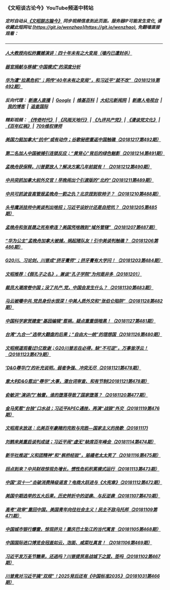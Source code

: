 ### 《文昭谈古论今》YouTube频道中转站
##### 定时自动从[《文昭談古論今》](https://www.youtube.com/channel/UCtAIPjABiQD3qjlEl1T5VpA) 同步视频信息到此页面。服务器IP可能发生变化, 请收藏此短网址 [https://git.io/wenzhao](https://git.io/wenzhao), 免翻墙直接观看：

---

##### <a href='http://45.63.88.179/wenzhao/link.122000.NUZukGNZv6k.mp4.html'>人大教授向松祚震撼演讲：四十年未有之大变局（墙内已遭封杀）</a>
##### <a href='http://45.63.88.179/wenzhao/link.122000.kA52M-Hxi9I.mp4.html'>器官捐献与移植“中国模式”的深度分析</a>
##### <a href='http://45.63.88.179/wenzhao/link.122000.ihXAspz6wUo.mp4.html'>华为遭“拉黑危机”；网传“40年未有之变局”，和习近平“就不改”（20181218第492期）</a>
##### 反向代理： [新唐人直播](http://45.63.88.179) &nbsp;|&nbsp; [Google](http://45.63.88.179:8888/search?q=425事件) &nbsp;|&nbsp; [维基百科](http://45.63.88.179:8100/wiki/喬高-麥塔斯調查報告) &nbsp;|&nbsp; [大纪元新闻网](http://45.63.88.179:10080) &nbsp;|&nbsp; [新唐人电视台](http://45.63.88.179:8000) &nbsp;|&nbsp; [我的博客](http://45.63.88.179:10000/) &nbsp;|&nbsp; [追查国际](http://45.63.88.179:10010)
##### 精彩视频： [《传奇时代》](http://45.63.88.179:10000/videos/legend/) | [《风雨天地行》](http://45.63.88.179:10000/videos/fytdx/) | [《九评共产党》](http://45.63.88.179:10000/videos/jiuping/) | [《漫谈党文化》](http://45.63.88.179:10000/videos/mtdwh/) | [《百年红祸》](http://45.63.88.179:10000/videos/bnhh) |&nbsp; [709维权律师](http://45.63.88.179:10000/videos/709/)
##### <a href='http://45.63.88.179/wenzhao/link.122000.ZqDa0i4Qg2I.mp4.html'>美国力挺加拿大“抗中”或有动作；谷歌秘密重返中国触礁（20181217第492期）</a>
##### <a href='http://45.63.88.179/wenzhao/link.122000.7QQF0U4-NuQ.mp4.html'>第二名加人中国被捕引连锁反应；“黄背心”背后的绿色魅影（20181214第491期）</a>
##### <a href='http://45.63.88.179/wenzhao/link.122000.SgJ_sJ2y6t4.mp4.html'>孟晚舟获保释，川普要放人？解决方案几年前就有！（20181212第490期）</a>
##### <a href='http://45.63.88.179/wenzhao/link.122000.mAgAX3tAvCM.mp4.html'>中共突抓加拿大前外交官！早晚闹出个引渡版的”北约“（20181211第489期）</a>
##### <a href='http://45.63.88.179/wenzhao/link.122000.njjtf5YTCdM.mp4.html'>中共可抓波音高管报孟晚舟一箭之仇？北京捏到软柿子？（20181210第488期）</a>
##### <a href='http://45.63.88.179/wenzhao/link.122000.RH6wVyLWL34.mp4.html'>头号鹰派挂帅中美谈判出啥招；习近平设妙计还是自挖坑？（20181205第485期）</a>
##### <a href='http://45.63.88.179/wenzhao/link.122000.q2IlzUiBNhI.mp4.html'>孟晚舟和张首晟之死有牵连？美国凭啥跩到“域外管辖”（20181207第487期）</a>
##### <a href='http://45.63.88.179/wenzhao/link.122000.4JkhjfYVo_g.mp4.html'>“华为公主”孟晚舟加拿大被捕，祸起猪队友！引中美谈判触礁？（20181206第486期）</a>
##### <a href='http://45.63.88.179/wenzhao/link.122000.56hdmQXDUZM.mp4.html'>G20川、习论剑，川普成“挤牙膏师”；挤牙膏有大学问！（20181203第484期）</a>
##### <a href='http://45.63.88.179/wenzhao/link.122000.04jXAyEJ0vM.mp4.html'>文昭推荐：《假孔子之名》，兼谈“孔子学院”为何是非多（20181201）</a>
##### <a href='http://45.63.88.179/wenzhao/link.122000.lBfWco_63kI.mp4.html'>裁员大潮席卷中国；没了共产.党，中国会发生什么？（20181130第483期）</a>
##### <a href='http://45.63.88.179/wenzhao/link.122000.ReqJ4Aixq70.mp4.html'>马云被曝中共.党员身份水很深！中美人质外交和“张伯仑陷阱”（20181128第482期）</a>
##### <a href='http://45.63.88.179/wenzhao/link.122000.-EcCYS1eIEg.mp4.html'>中国科学家贺建奎“基因编辑”惹祸，疑点重重很暗黑！（20181127第481期）</a>
##### <a href='http://45.63.88.179/wenzhao/link.122000.hbu_dBDq03k.mp4.html'>台湾“九合一”选举大翻盘的后果；“自由大一统”的理想国（20181126第480期）</a>
##### <a href='http://45.63.88.179/wenzhao/link.122000.7N8EZXrfWnk.mp4.html'>文昭频道观看过1亿致谢；G20川普志在必得，缺“不可逆”，万事皆浮云！（20181123第479期）</a>
##### <a href='http://45.63.88.179/wenzhao/link.122000.XLYcfHECfg8.mp4.html'>'D&G辱华门'的补充说明，弱者争强、冲突无尽（20181121第478期）</a>
##### <a href='http://45.63.88.179/wenzhao/link.122000.yfLZt3EvoB8.mp4.html'>意大利D&G惹出“辱华”大事，潜台词审查、和有节制(20181121第478期）</a>
##### <a href='http://45.63.88.179/wenzhao/link.122000.pHQtPRawo3A.mp4.html'>俞敏洪“演讲门”触雷，谁的堕落导致了国家堕落？（20181120第477期）</a>
##### <a href='http://45.63.88.179/wenzhao/link.122000.CY_r2ORaxtQ.mp4.html'>金马奖惹“台独”口水战；习近平APEC遇挫，再演“战狼”外交（20181119第476期）</a>
##### <a href='http://45.63.88.179/wenzhao/link.122000.ZWVOieDirlY.mp4.html'>文昭周末放送：北美百年豪赌的完败与完胜—国家主义的挽歌（20181117)</a>
##### <a href='http://45.63.88.179/wenzhao/link.122000.96FbCATXapA.mp4.html'>刘鹤来美重启谈判成谜；习近平闹“虚无”缺席百年峰会（20181114第474期）</a>
##### <a href='http://45.63.88.179/wenzhao/link.122000.q275OfNFh5c.mp4.html'>新华社推送“义和团精神”和“枫桥经验”，慈禧老太太笑了（20181116第475期）</a>
##### <a href='http://45.63.88.179/wenzhao/link.122000.i_YNugIc8WA.mp4.html'>拐点到来？中共财政惊现负增长，惯性危机积累模式运行（20181113第473期）</a>
##### <a href='http://45.63.88.179/wenzhao/link.122000.gx1j3BSMW7U.mp4.html'>中国“双十一”击破消费降级谣言？电商大跃进与《大宪章》（20181112第472期）</a>
##### <a href='http://45.63.88.179/wenzhao/link.122000.6NpskHY5_pQ.mp4.html'>美国中期选举的五大后果，历史转折中的逆袭、与反逆袭（20181107第470期）</a>
##### <a href='http://45.63.88.179/wenzhao/link.122000.Y5O4e_1Jxd4.mp4.html'>高考“政审”重回中国，美国青年向往社会主义！民主不敌乌托邦（20181109第471期）</a>
##### <a href='http://45.63.88.179/wenzhao/link.122000.EU2Ou4suvx4.mp4.html'>中国城市银行爆雷，惊现挤兑！重庆巴士坠江的当代寓言（20181105第468期）</a>
##### <a href='http://45.63.88.179/wenzhao/link.122000.Zzoay7NBJG4.mp4.html'>中国国际进口博览会冠盖如云，泡面、咸菜吐真言！（20181106第469期）</a>
##### <a href='http://45.63.88.179/wenzhao/link.122000.elJwu3l3BO0.mp4.html'>习近平发万圣节糖果，还逃吗？川普提贸易战城下之盟，签吗（20181102第467期）</a>
##### <a href='http://45.63.88.179/wenzhao/link.122000.X2eSXIXgWQw.mp4.html'>川普竟对习近平搞“双规”！2025背后还有《中国标准2035》（20181031第466期）</a>
